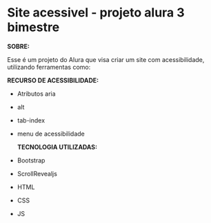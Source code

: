 # Site acessivel - projeto alura 3 bimestre
**SOBRE:**

Esse é um projeto do Alura que visa criar um site com acessibilidade, utilizando ferramentas como:

**RECURSO DE ACESSIBILIDADE:**
- Atributos aria
- alt
- tab-index
- menu de acessibilidade

  **TECNOLOGIA UTILIZADAS:**

- Bootstrap
- ScrollRevealjs
- HTML
- CSS
- JS
